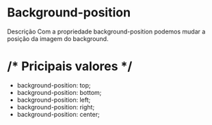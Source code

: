 # Background-position
Descrição
Com a propriedade background-position podemos mudar a posição da imagem do background.

# /* Pricipais valores */
* background-position: top;
* background-position: bottom;
* background-position: left;
* background-position: right;
* background-position: center;
